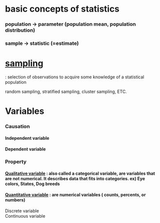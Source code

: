 # basic concepts of statistics
### population -> parameter (population mean, population distribution)
### sample -> statistic (=estimate)

# [sampling](https://en.wikipedia.org/wiki/Sampling_(statistics))
: selection of observations to acquire some knowledge of a statistical population

  random sampling, stratified sampling, cluster sampling, ETC.

# Variables
### Causation
#### Independent variable  
#### Dependent variable  
        
### Property
#### [Qualitative variable](https://www.statisticshowto.datasciencecentral.com/qualitative-variable) : also called a categorical variable, are variables that are not numerical. It describes data that fits into categories. ex) Eye colors, States, Dog breeds  

#### [Quantitative variable](https://www.statisticshowto.datasciencecentral.com/quantitative-variables-data) : are numerical variables ( counts, percents, or numbers)

Discrete variable  
Continuous variable  

